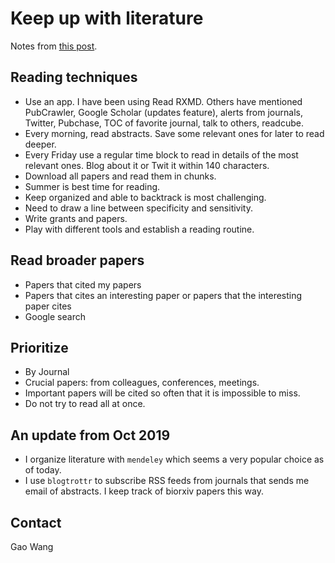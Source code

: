 # Keep up with literature

Notes from [this post](http://www.sciencemag.org/careers/2016/11/how-keep-scientific-literature).

## Reading techniques

* Use an app. I have been using Read RXMD. Others have mentioned PubCrawler, Google Scholar (updates feature), alerts from journals, Twitter, Pubchase, TOC of favorite journal, talk to others, readcube. 
* Every morning, read abstracts. Save some relevant ones for later to read deeper. 
* Every Friday use a regular time block to read in details of the most relevant ones. Blog about it or Twit it within 140 characters.
* Download all papers and read them in chunks.
* Summer is best time for reading.
* Keep organized and able to backtrack is most challenging.
* Need to draw a line between specificity and sensitivity.
* Write grants and papers.
* Play with different tools and establish a reading routine.

## Read broader papers

* Papers that cited my papers
* Papers that cites an interesting paper or papers that the interesting paper cites
* Google search 

## Prioritize
* By Journal
* Crucial papers: from colleagues, conferences, meetings.
* Important papers will be cited so often that it is impossible to miss.
* Do not try to read all at once.

## An update from Oct 2019
- I organize literature with `mendeley` which seems a very popular choice as of today.
- I use `blogtrottr` to subscribe RSS feeds from journals that sends me email of abstracts. I keep track of biorxiv papers this way.

## Contact
Gao Wang